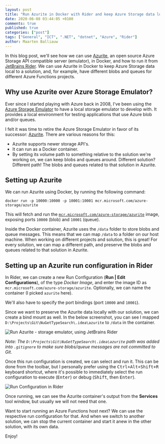 ```yaml
---
layout: post
title: "Run Azurite in Docker with Rider and keep Azure Storage data local to a solution"
date: 2020-06-08 03:44:05 +0100
comments: true
published: true
categories: ["post"]
tags: ["General", "ICT", ".NET", "dotnet", "Azure", "Rider"]
author: Maarten Balliauw
---
```


In this blog post, we'll see how we can use [Azurite](https://github.com/Azure/Azurite), an open source Azure Storage API compatible server (emulator), in Docker, and how to run it from [JetBrains Rider](https://jetbrains.com/rider/). We can use Azurite in Docker to keep Azure Storage data local to a solution, and, for example, have different blobs and queues for different Azure Functions projects.

## Why use Azurite over Azure Storage Emulator?

Ever since I started playing with Azure back in 2008, I've been using the [Azure Storage Emulator](https://docs.microsoft.com/en-us/azure/storage/common/storage-use-emulator) to have a local storage emulator to develop with. It provides a local environment for testing applications that use Azure blob and/or queues.

I felt it was time to retire the Azure Storage Emulator in favor of its successor: [Azurite](https://github.com/Azure/Azurite). There are various reasons for this:

* Azurite supports newer storage API's.
* It can run as a Docker container.
* By setting its volume path to something relative to the solution we're working on, we can keep blobs and queues around. Different solution? Different path! The blobs and queues related to that solution in Azurite.

## Setting up Azurite

We can run Azurite using Docker, by running the following command:

```
docker run -p 10000:10000 -p 10001:10001 mcr.microsoft.com/azure-storage/azurite
```

This will fetch and run the [`mcr.microsoft.com/azure-storage/azurite`](https://hub.docker.com/_/microsoft-azure-storage-azurite) image, exposing ports `10000` (blob) and `10001` (queue).

Inside the Docker container, Azurite uses the `/data` folder to store blobs and queue messages. This means that we can map `/data` to a folder on our host machine. When working on different projects and solution, this is great! For every solution, we can map a different path, and preserve the blobs and queues related to that solution in Azurite.

## Setting up an Azurite run configuration in Rider

In Rider, we can create a new Run Configuration (**Run \| Edit Configurations**), of the type *Docker Image*, and enter the image ID as `mcr.microsoft.com/azure-storage/azurite`. Optionally, we can name the container (I picked `azurite` here).

We'll also have to specify the port bindings (port `10000` and `10001`).

Since we want to preserve the Azurite data locally with our solution, we can create a bind mount as well. In the below screenshot, you can see I mapped `D:\Projects\Git\NuGetTypeSearch\.idea\azurite` to `/data` in the container.

![Run Azurite - storage emulator, using JetBrains Rider](/images/2020/06/azurite-azure-storage-in-rider.png)

*Note: The `D:\Projects\Git\NuGetTypeSearch\.idea\azurite` path was added into `.gitignore` to make sure blobs/queue messages are not committed to Git.*

Once this run configuration is created, we can select and run it. This can be done from the toolbar, but I personally prefer using the <kbd>Ctrl+Alt+Shift+R</kbd> keyboard shortcut, where it's possible to immediately select the run configuration to execute (<kbd>Enter</kbd>) or debug (<kbd>Shift</kbd>, then <kbd>Enter</kbd>).

![Run Configuration in Rider](/images/2020/06/run-azurite-in-rider-configuration.png)

Once running, we can see the Azurite container's output from the **Services** tool window, but usually we will not need that one.

Want to start running an Azure Functions host next? We can use the respective run configuration for that. And when we switch to another solution, we can stop the current container and start it anew in the other solution, with its own data.

Enjoy!